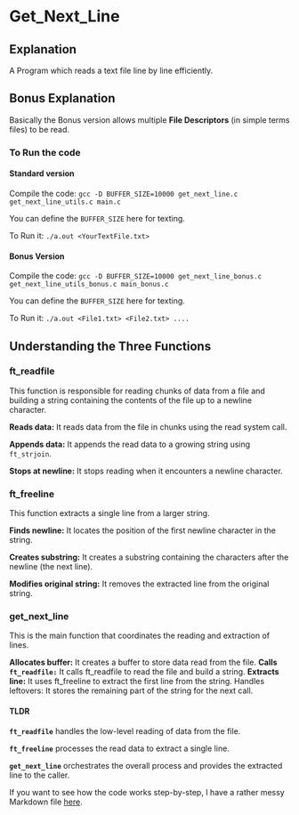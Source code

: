 # Get_Next_Line

## Explanation

A Program which reads a text file line by line efficiently.

## Bonus Explanation

Basically the Bonus version allows multiple **File Descriptors** (in simple terms files) to be read.

### To Run the code

#### Standard version

Compile the code: `gcc -D BUFFER_SIZE=10000 get_next_line.c get_next_line_utils.c main.c`

You can define the `BUFFER_SIZE` here for texting.

To Run it: `./a.out <YourTextFile.txt>`

#### Bonus Version

Compile the code: `gcc -D BUFFER_SIZE=10000 get_next_line_bonus.c get_next_line_utils_bonus.c main_bonus.c`

You can define the `BUFFER_SIZE` here for texting.

To Run it: `./a.out <File1.txt> <File2.txt> ....`

## Understanding the Three Functions

### ft_readfile

This function is responsible for reading chunks of data from a file and building a string containing the contents of the file up to a newline character.

**Reads data:** It reads data from the file in chunks using the read system call.

**Appends data:** It appends the read data to a growing string using `ft_strjoin`.

**Stops at newline:** It stops reading when it encounters a newline character.

### ft_freeline

This function extracts a single line from a larger string.

**Finds newline:** It locates the position of the first newline character in the string.

**Creates substring:** It creates a substring containing the characters after the newline (the next line).

**Modifies original string:** It removes the extracted line from the original string.

### get_next_line

This is the main function that coordinates the reading and extraction of lines.

**Allocates buffer:** It creates a buffer to store data read from the file.
**Calls `ft_readfile:`** It calls ft_readfile to read the file and build a string.
**Extracts line:** It uses ft_freeline to extract the first line from the string.
Handles leftovers: It stores the remaining part of the string for the next call.

#### TLDR

**`ft_readfile`** handles the low-level reading of data from the file.

**`ft_freeline`** processes the read data to extract a single line.

**`get_next_line`** orchestrates the overall process and provides the extracted line to the caller.

If you want to see how the code works step-by-step, I have a rather messy Markdown file [here](https://github.com/vbrabandt2005/42_Wolfsburg-VB/blob/add-GNL/Get_Next_Line-2024/Program_StepByStep.md).
